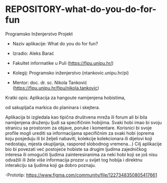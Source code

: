 # REPOSITORY-what-do-you-do-for-fun
Programsko Inženjerstvo Projekt


- Naziv aplikacije: What do you do for fun?
- Izradio: Aleks Barać
- Fakultet informatike u Puli (https://fipu.unipu.hr/)
- Kolegij: Programsko inženjerstvo (ntankovic.unipu.hr/pi)

- Mentor: doc. dr. sc. Nikola Tanković (https://fipu.unipu.hr/fipu/nikola.tankovic)

Kratki opis:
Aplikacija za hangoute namijenjena hobistima,

od sakupljača markica do planinara i skejtera.

Aplikacija bi izgledala kao tipična društvena mreža ili forum ali bi bila namijenjena druženju ljudi sa specifičnim hobijima.
Svaki hobi imao bi svoju stranicu sa prostorom za objave, poruke i komentare.
Korisnici bi svoje profile mogli urediti sa informacijama specifičnim za svaki hobi (oprema koju posjeduju ili bi željeli nabaviti, kolekcije kolekcionara ili dijelovi koji nedostaju, mjesta okupljanja, raspored slobodnog vremena...)
Cilj aplikacije bio bi povezati već postojeće hobiste sa drugim ljudima zajedničkog interesa ili omogućiti ljudima zainteresiranima za neki hobi koji se još nisu odvažili ili žele više informacija prozor u svijet tog hobija i direktnu interakciju sa ljudima koji ga dobro poznaju.


-Prototip: https://www.figma.com/community/file/1227348350805417661



